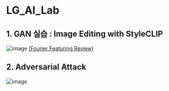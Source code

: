 # LG_AI_Lab

## 1. GAN 실습 : Image Editing with StyleCLIP
![image](https://user-images.githubusercontent.com/19833216/148027099-af9ca0a5-b2e0-443d-a393-845a59269f8d.png)
[(Fourier Featuring Review)](https://velog.io/@gjghks950/Fourier-Features-Let-Networks-Learn-High-Frequency-Functions-in-Low-Dimensional-Domains-%EB%85%BC%EB%AC%B8-%EB%A6%AC%EB%B7%B0)

## 2. Adversarial Attack 
![image](https://user-images.githubusercontent.com/19833216/148027179-802dabbf-ade8-44e8-8b09-32cd6c2bf735.png)
